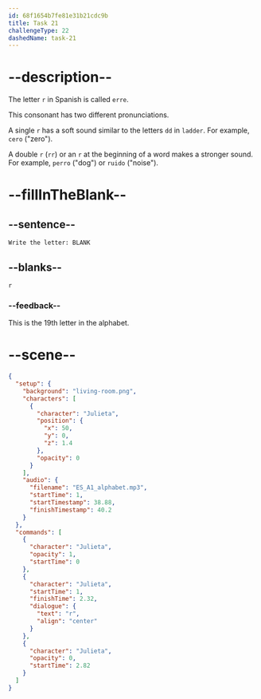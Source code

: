 ```yaml
---
id: 68f1654b7fe81e31b21cdc9b
title: Task 21
challengeType: 22
dashedName: task-21
---
```


<!-- (Audio) Julieta: r -->

# --description--

The letter `r` in Spanish is called `erre`.

This consonant has two different pronunciations.

A single `r` has a soft sound similar to the letters `dd` in `ladder`. For example, `cero` ("zero").

A double `r` (`rr`) or an `r` at the beginning of a word makes a stronger sound. For example, `perro` ("dog") or `ruido` ("noise").

# --fillInTheBlank--

## --sentence--

`Write the letter: BLANK`

## --blanks--

`r`

### --feedback--

This is the 19th letter in the alphabet.

# --scene--

```json
{
  "setup": {
    "background": "living-room.png",
    "characters": [
      {
        "character": "Julieta",
        "position": {
          "x": 50,
          "y": 0,
          "z": 1.4
        },
        "opacity": 0
      }
    ],
    "audio": {
      "filename": "ES_A1_alphabet.mp3",
      "startTime": 1,
      "startTimestamp": 38.88,
      "finishTimestamp": 40.2
    }
  },
  "commands": [
    {
      "character": "Julieta",
      "opacity": 1,
      "startTime": 0
    },
    {
      "character": "Julieta",
      "startTime": 1,
      "finishTime": 2.32,
      "dialogue": {
        "text": "r",
        "align": "center"
      }
    },
    {
      "character": "Julieta",
      "opacity": 0,
      "startTime": 2.82
    }
  ]
}
```
